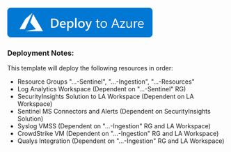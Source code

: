 
[![Deploy To Azure](https://raw.githubusercontent.com/Azure/azure-quickstart-templates/master/1-CONTRIBUTION-GUIDE/images/deploytoazure.svg?sanitize=true)](https://portal.azure.com/#create/Microsoft.Template/uri/https%3A%2F%2Fraw%2Egithubusercontent%2Ecom%2FPUNCH%2DCyber%2FAzure%2DPublic%2Fmain%2FMasterDeploymentPackage%2FAzureMasterDeployment%2Ejson/createUIDefinitionUri/https%3A%2F%2Fraw%2Egithubusercontent%2Ecom%2FPUNCH%2DCyber%2FAzure%2DPublic%2Fmain%2FMasterDeploymentPackage%2FCustomUITemplate%2Ejson)

### Deployment Notes:
This template will deploy the following resources in order:
 - Resource Groups "...-Sentinel", "...-Ingestion", "...-Resources"
 - Log Analytics Workspace (Dependent on "...-Sentinel" RG)
 - SecurityInsights Solution to LA Workspace (Dependent on LA Workspace)
 - Sentinel MS Connectors and Alerts (Dependent on SecurityInsights Solution)
 - Syslog VMSS (Dependent on "...-Ingestion" RG and LA Workspace)
 - CrowdStrike VM (Dependent on "...-Ingestion" RG and LA Workspace)
 - Qualys Integration (Dependent on "...-Ingestion" RG and LA Workspace)
